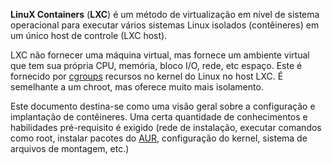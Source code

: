 **LinuX Containers** (**LXC**) é um método de virtualização em nível de sistema operacional para executar vários sistemas Linux isolados (contêineres) em um único host de controle (LXC host).

LXC não fornecer uma máquina virtual, mas fornece um ambiente virtual que tem sua própria CPU, memória, bloco I/O, rede, etc espaço. Este é fornecido por [cgroups](/index.php/Cgroups "Cgroups") recursos no kernel do Linux no host LXC. É semelhante a um chroot, mas oferece muito mais isolamento.

Este documento destina-se como uma visão geral sobre a configuração e implantação de contêineres. Uma certa quantidade de conhecimentos e habilidades pré-requisito é exigido (rede de instalação, executar comandos como root, instalar pacotes do [AUR](/index.php/AUR "AUR"), configuração do kernel, sistema de arquivos de montagem, etc.)